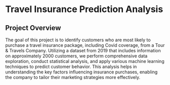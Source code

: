 # Travel Insurance Prediction Analysis


## Project Overview

The goal of this project is to identify customers who are most likely to purchase a travel insurance package, including Covid coverage, from a Tour & Travels Company. Utilizing a dataset from 2019 that includes information on approximately 2000 customers, we perform comprehensive data exploration, conduct statistical analysis, and apply various machine learning techniques to predict customer behavior. This analysis helps in understanding the key factors influencing insurance purchases, enabling the company to tailor their marketing strategies more effectively.
